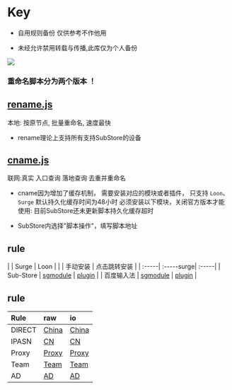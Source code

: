 # Key
* 自用规则备份 仅供参考不作他用

* 未经允许禁用转载与传播,此库仅为个人备份

![](http://profile-counter.glitch.me/keywos/count.svg)
### 重命名脚本分为两个版本 ！
## [rename.js](https://keywos.cf/rename.js) 
本地: 按原节点, 批量重命名, 速度最快
* rename理论上支持所有支持SubStore的设备
###  
## [cname.js](https://keywos.cf/cname.js) 
联网:真实 入口查询 落地查询 去重并重命名

* cname因为增加了缓存机制， 需要安装对应的模块或者插件， 只支持
`Loon`、 `Surge` 默认持久化缓存时间为48小时 必须安装以下模块，关闭官方版本才能使用: 目前SubStore还未更新脚本持久化缓存超时

* SubStore内选择"脚本操作"，填写脚本地址


## rule

|   | Surge | Loon |
|   | 手动安装 | 点击跳转安装 |
| :-----| :-----surge| :-----|
| Sub-Store | [sgmodule](https://raw.githubusercontent.com/Keywos/rule/main/Sub-Store/Sub-Store.sgmodule) | [plugin](https://www.nsloon.com/openloon/import?plugin=https://raw.githubusercontent.com/Keywos/rule/main/Sub-Store/Sub-Store.plugin) |
| 百度输入法 | [sgmodule](https://raw.githubusercontent.com/Keywos/rule/main/module/Baidu_srf.sgmodule) | [plugin](https://www.nsloon.com/openloon/import?plugin=https://raw.githubusercontent.com/Keywos/rule/main/loon/Baidu_srf.plugin) |

## rule

| Rule | raw | io |
| :-----| :-----| :-----|
| DIRECT | [China](https://raw.githubusercontent.com/Keywos/rule/main/cn.list) | [China](https://keywos.github.io/rule/cn.list) |
| IPASN | [CN](https://raw.githubusercontent.com/Keywos/rule/main/asn.list) | [CN](https://keywos.github.io/rule/asn.list) |
| Proxy | [Proxy](https://raw.githubusercontent.com/Keywos/rule/main/us.list) | [Proxy](https://keywos.github.io/rule/us.list) |
| Team | [Team](https://raw.githubusercontent.com/Keywos/rule/main/gpt.list) | [Team](https://keywos.github.io/rule/gpt.list) |
| AD | [AD](https://raw.githubusercontent.com/Keywos/rule/main/ad.list) | [AD](https://keywos.github.io/rule/ad.list) | 